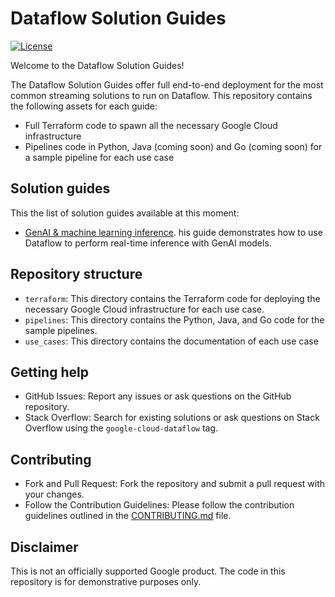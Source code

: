 # Dataflow Solution Guides

[![License](https://img.shields.io/badge/License-Apache%202.0-blue.svg)](LICENSE)

Welcome to the Dataflow Solution Guides!

The Dataflow Solution Guides offer full end-to-end deployment for the most 
common streaming solutions to run on Dataflow. This repository contains the 
following assets for each guide:

* Full Terraform code to spawn all the necessary Google Cloud infrastructure
* Pipelines code in Python, Java (coming soon) and Go (coming soon) for a 
  sample pipeline for each use case

## Solution guides

This the list of solution guides available at this moment:

* [GenAI & machine learning inference](./use_cases/GenAI_ML.md). his guide demonstrates how to use 
  Dataflow to perform real-time inference with GenAI models.

## Repository structure

* `terraform`: This directory contains the Terraform code for deploying the necessary Google Cloud 
infrastructure for each use case.
* `pipelines`: This directory contains the Python, Java, and Go code for the sample pipelines.
* `use_cases`: This directory contains the documentation of each use case


## Getting help 

* GitHub Issues: Report any issues or ask questions on the GitHub repository.
* Stack Overflow: Search for existing solutions or ask questions on Stack Overflow using the 
  `google-cloud-dataflow` tag.

## Contributing

* Fork and Pull Request: Fork the repository and submit a pull request with your changes.
* Follow the Contribution Guidelines: Please follow the contribution guidelines outlined in the 
  [CONTRIBUTING.md](CONTRIBUTING.md) file. 


## Disclaimer 

This is not an officially supported Google product. The code in this repository is for demonstrative purposes only.